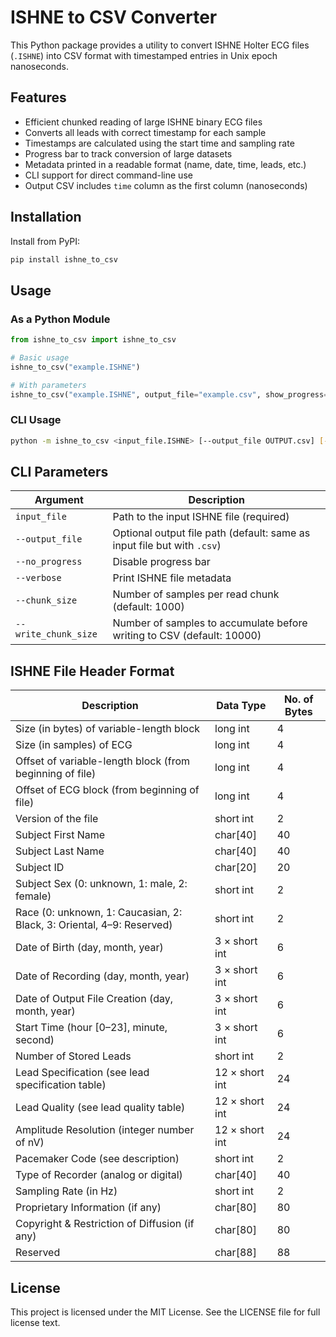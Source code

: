 # ISHNE to CSV Converter

This Python package provides a utility to convert ISHNE Holter ECG files (`.ISHNE`) into CSV format with timestamped entries in Unix epoch nanoseconds.

## Features

- Efficient chunked reading of large ISHNE binary ECG files
- Converts all leads with correct timestamp for each sample
- Timestamps are calculated using the start time and sampling rate
- Progress bar to track conversion of large datasets
- Metadata printed in a readable format (name, date, time, leads, etc.)
- CLI support for direct command-line use
- Output CSV includes `time` column as the first column (nanoseconds)

## Installation

Install from PyPI:

```bash
pip install ishne_to_csv
```

## Usage

### As a Python Module

```python
from ishne_to_csv import ishne_to_csv

# Basic usage
ishne_to_csv("example.ISHNE")

# With parameters
ishne_to_csv("example.ISHNE", output_file="example.csv", show_progress=True, verbose=True, chunk_size=1000, write_chunk_size=10000)
```

### CLI Usage

```bash
python -m ishne_to_csv <input_file.ISHNE> [--output_file OUTPUT.csv] [--no_progress] [--verbose] [--chunk_size N] [--write_chunk_size M]
```

## CLI Parameters

| Argument | Description |
|----------|-------------|
| `input_file` | Path to the input ISHNE file (required) |
| `--output_file` | Optional output file path (default: same as input file but with `.csv`) |
| `--no_progress` | Disable progress bar |
| `--verbose` | Print ISHNE file metadata |
| `--chunk_size` | Number of samples per read chunk (default: 1000) |
| `--write_chunk_size` | Number of samples to accumulate before writing to CSV (default: 10000) |

## ISHNE File Header Format

| Description | Data Type | No. of Bytes |
|-------------|-----------|--------------|
| Size (in bytes) of variable-length block | long int | 4 |
| Size (in samples) of ECG | long int | 4 |
| Offset of variable-length block (from beginning of file) | long int | 4 |
| Offset of ECG block (from beginning of file) | long int | 4 |
| Version of the file | short int | 2 |
| Subject First Name | char[40] | 40 |
| Subject Last Name | char[40] | 40 |
| Subject ID | char[20] | 20 |
| Subject Sex (0: unknown, 1: male, 2: female) | short int | 2 |
| Race (0: unknown, 1: Caucasian, 2: Black, 3: Oriental, 4–9: Reserved) | short int | 2 |
| Date of Birth (day, month, year) | 3 × short int | 6 |
| Date of Recording (day, month, year) | 3 × short int | 6 |
| Date of Output File Creation (day, month, year) | 3 × short int | 6 |
| Start Time (hour [0–23], minute, second) | 3 × short int | 6 |
| Number of Stored Leads | short int | 2 |
| Lead Specification (see lead specification table) | 12 × short int | 24 |
| Lead Quality (see lead quality table) | 12 × short int | 24 |
| Amplitude Resolution (integer number of nV) | 12 × short int | 24 |
| Pacemaker Code (see description) | short int | 2 |
| Type of Recorder (analog or digital) | char[40] | 40 |
| Sampling Rate (in Hz) | short int | 2 |
| Proprietary Information (if any) | char[80] | 80 |
| Copyright & Restriction of Diffusion (if any) | char[80] | 80 |
| Reserved | char[88] | 88 |

## License

This project is licensed under the MIT License. See the LICENSE file for full license text.
